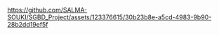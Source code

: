 

https://github.com/SALMA-SOUKI/SGBD_Project/assets/123376615/30b23b8e-a5cd-4983-9b90-28b2dd19ef5f

